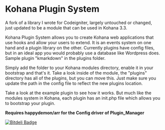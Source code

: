 Kohana Plugin System
====================

A fork of a library I wrote for Codeigniter, largely untouched or changed, just updated to be a module that can be used in Kohana 3.3.

Kohana Plugin System allows you to create Kohana web applications that use hooks and allow your users to extend. It is an events system on one hand and a plugin library on the other. Currently plugins have config files, but in an ideal app you would probably use a database like Wordpress does.  Sample plugin "kmarkdown" in the plugins folder.

Simply add the folder to your Kohana modules directory, enable it in your bootstrap and that's it. Take a look inside of the module, the "plugins" directory has all of the plugins, but you can move this. Just make sure you update the path in the config file to reflect the new plugins location.

Take a look at the example plugin to see how it works. But much like the modules system in Kohana, each plugin has an init.php file which allows you to bootstrap your plugin.

**Requires happydemon/arr for the Config driver of Plugin_Manager**


[![Bitdeli Badge](https://d2weczhvl823v0.cloudfront.net/happyDemon/kohana-plugin-system/trend.png)](https://bitdeli.com/free "Bitdeli Badge")

